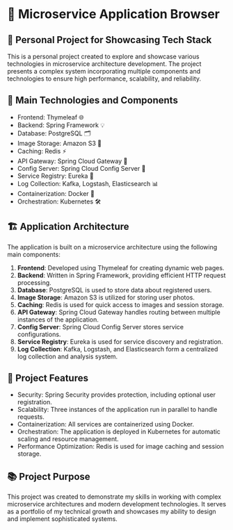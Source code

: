 # 🚀 Microservice Application Browser

## 🎯 Personal Project for Showcasing Tech Stack

This is a personal project created to explore and showcase various technologies in microservice architecture development. The project presents a complex system incorporating multiple components and technologies to ensure high performance, scalability, and reliability.

## 🔧 Main Technologies and Components

- Frontend: Thymeleaf 🌐
- Backend: Spring Framework 💡
- Database: PostgreSQL 🗂️
- Image Storage: Amazon S3 📸
- Caching: Redis ⚡️
- API Gateway: Spring Cloud Gateway 🚪
- Config Server: Spring Cloud Config Server 🔧
- Service Registry: Eureka 📍
- Log Collection: Kafka, Logstash, Elasticsearch 📊
- Containerization: Docker 🐳
- Orchestration: Kubernetes 🛠️

## 🏗️ Application Architecture

The application is built on a microservice architecture using the following main components:

1. **Frontend**: Developed using Thymeleaf for creating dynamic web pages.
2. **Backend**: Written in Spring Framework, providing efficient HTTP request processing.
3. **Database**: PostgreSQL is used to store data about registered users.
4. **Image Storage**: Amazon S3 is utilized for storing user photos.
5. **Caching**: Redis is used for quick access to images and session storage.
6. **API Gateway**: Spring Cloud Gateway handles routing between multiple instances of the application.
7. **Config Server**: Spring Cloud Config Server stores service configurations.
8. **Service Registry**: Eureka is used for service discovery and registration.
9. **Log Collection**: Kafka, Logstash, and Elasticsearch form a centralized log collection and analysis system.

## 🎯 Project Features

- Security: Spring Security provides protection, including optional user registration.
- Scalability: Three instances of the application run in parallel to handle requests.
- Containerization: All services are containerized using Docker.
- Orchestration: The application is deployed in Kubernetes for automatic scaling and resource management.
- Performance Optimization: Redis is used for image caching and session storage.

## 📚 Project Purpose

This project was created to demonstrate my skills in working with complex microservice architectures and modern development technologies. It serves as a portfolio of my technical growth and showcases my ability to design and implement sophisticated systems.
